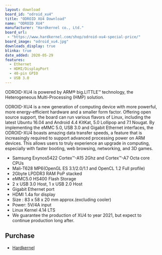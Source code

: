 ```yaml
---
layout: download
board_id: "odroid_xu4"
title: "ODROID XU4 Download"
name: "ODROID XU4"
manufacturer: "Hardkernel co., Ltd."
board_url:
 - "https://www.hardkernel.com/shop/odroid-xu4-special-price/"
board_image: "odroid_xu4.jpg"
downloads_display: true
blinka: true
date_added: 2020-05-29
features:
  - Ethernet
  - HDMI/DisplayPort
  - 40-pin GPIO
  - USB 3.0
---
```


ODROID-XU4 is powered by ARM® big.LITTLE™ technology, the Heterogeneous Multi-Processing (HMP) solution.

ODROID-XU4 is a new generation of computing device with more powerful, more energy-efficient hardware and a smaller form factor. Offering open source support, the board can run various flavors of Linux, including the latest Ubuntu 16.04 and Android 4.4 KitKat, 5.0 Lollipop and 7.1 Nougat.
By implementing the eMMC 5.0, USB 3.0 and Gigabit Ethernet interfaces, the ODROID-XU4 boasts amazing data transfer speeds, a feature that is increasingly required to support advanced processing power on ARM devices.
This allows users to truly experience an upgrade in computing, especially with faster booting, web browsing, networking, and 3D games.

- Samsung Exynos5422 Cortex™-A15 2Ghz and Cortex™-A7 Octa core CPUs
- Mali-T628 MP6(OpenGL ES 3.1/2.0/1.1 and OpenCL 1.2 Full profile)
- 2Gbyte LPDDR3 RAM PoP stacked
- eMMC5.0 HS400 Flash Storage
- 2 x USB 3.0 Host, 1 x USB 2.0 Host
- Gigabit Ethernet port
- HDMI 1.4a for display
- Size : 83 x 58 x 20 mm approx.(excluding cooler)
- Power: 5V/4A input
- Linux Kernel 4.14 LTS
- We guarantee the production of XU4 to year 2021, but expect to continue production long after.

## Purchase
* [Hardkernel](https://www.hardkernel.com/shop/odroid-xu4-special-price/)
